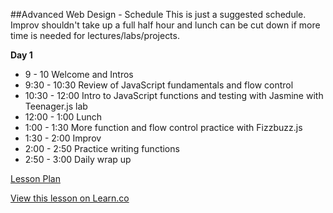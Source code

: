 

##Advanced Web Design - Schedule
This is just a suggested schedule. Improv shouldn't take up a full half hour and lunch can be cut down if more time is needed for lectures/labs/projects.

**Day 1**
+ 9 - 10 Welcome and Intros
+ 9:30 - 10:30 Review of JavaScript fundamentals and flow control
+ 10:30 - 12:00 Intro to JavaScript functions and testing with Jasmine with Teenager.js lab
+ 12:00 - 1:00 Lunch
+ 1:00 - 1:30 More function and flow control practice with Fizzbuzz.js
+ 1:30 - 2:00 Improv
+ 2:00 - 2:50 Practice writing functions
+ 2:50 - 3:00 Daily wrap up

[Lesson Plan](https://docs.google.com/a/flatironschool.com/document/d/1qbo9KnW6bqhmbQenuOD09-mNgSPwoY1hOzH36Vn4Gw0/edit)

<a href='https://learn.co/lessons/hs-adv-web-day1-schedule' data-visibility='hidden'>View this lesson on Learn.co</a>
